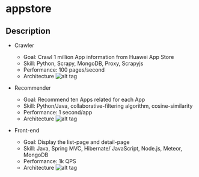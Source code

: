 # appstore

Description
-----------
- Crawler
	* Goal: Crawl 1 million App information from Huawei App Store
	* Skill: Python, Scrapy, MongoDB, Proxy, Scrapyjs
	* Performance: 100 pages/second
	* Architecture
![alt tag](https://cloud.githubusercontent.com/assets/9359558/12869879/bf1195e6-cce0-11e5-8908-7d7f9483984b.png)

- Recommender
	* Goal: Recommend ten Apps related for each App
	* Skill: Python/Java, collaborative-filtering algorithm, cosine-similarity
	* Performance: 1 second/app
	* Architecture
![alt tag](https://cloud.githubusercontent.com/assets/9359558/12869913/0cd79f04-cce2-11e5-9dec-475324da1cb0.png)

- Front-end
	* Goal: Display the list-page and detail-page
	* Skill: Java, Spring MVC, Hibernate/ JavaScript, Node.js, Meteor, MongoDB
	* Performance: 1k QPS
	* Architecture
![alt tag](https://cloud.githubusercontent.com/assets/9359558/12869918/68cc9940-cce2-11e5-8c16-9a84b5e1522d.png)

